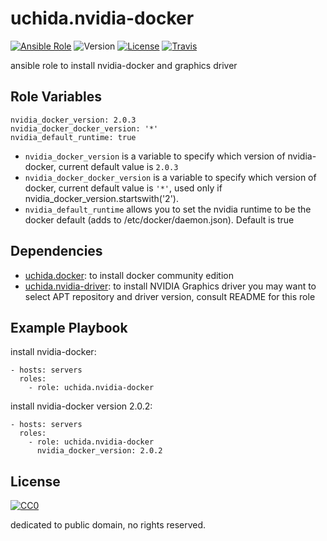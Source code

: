 uchida.nvidia-docker
====================

[![Ansible Role](https://img.shields.io/ansible/role/20908.svg?maxAge=2592000)](https://galaxy.ansible.com/uchida/nvidia-docker/)
![Version](https://img.shields.io/github/tag/uchida/ansible-role-nvidia-docker.svg)
[![License](https://img.shields.io/github/license/uchida/ansible-role-nvidia-docker.svg?maxAge=2592000)](https://tldrlegal.com/license/creative-commons-cc0-1.0-universal)
[![Travis](https://img.shields.io/travis/uchida/ansible-role-nvidia-docker.svg)](https://travis-ci.org/uchida/ansible-role-nvidia-docker)

ansible role to install nvidia-docker and graphics driver

Role Variables
--------------

```
nvidia_docker_version: 2.0.3
nvidia_docker_docker_version: '*'
nvidia_default_runtime: true
```

- `nvidia_docker_version` is a variable to specify which version of nvidia-docker, current default value is `2.0.3`
- `nvidia_docker_docker_version` is a variable to specify which version of docker, current default value is `'*'`, used only if nvidia_docker_version.startswith('2').
- `nvidia_default_runtime` allows you to set the nvidia runtime to be the docker default (adds to /etc/docker/daemon.json). Default is true

Dependencies
------------

- [uchida.docker](https://galaxy.ansible.com/uchida/docker/): to install docker community edition
- [uchida.nvidia-driver](https://galaxy.ansible.com/uchida/nvidia-driver/): to install NVIDIA Graphics driver
  you may want to select APT repository and driver version, consult README for this role

Example Playbook
----------------

install nvidia-docker:

```
- hosts: servers
  roles:
    - role: uchida.nvidia-docker
```

install nvidia-docker version 2.0.2:

```
- hosts: servers
  roles:
    - role: uchida.nvidia-docker
      nvidia_docker_version: 2.0.2
```

License
-------

[![CC0](http://i.creativecommons.org/p/zero/1.0/88x31.png "CC0")](http://creativecommons.org/publicdomain/zero/1.0/deed)

dedicated to public domain, no rights reserved.
